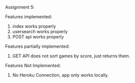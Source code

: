 Assignment 5:

Features implemented:
1. index works properly
2. usersearch works properly
3. POST api works properly

Features partially implemented:
1. GET API does not sort games by score, just returns them.

Features Not Implemented: 
1. No Heroku Connection, app only works locally.

